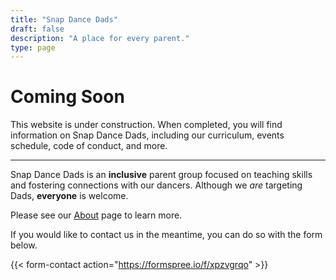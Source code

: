 ```yaml
---
title: "Snap Dance Dads"
draft: false
description: "A place for every parent."
type: page
---
```


# Coming Soon

This website is under construction. When completed, you will find information on Snap Dance Dads, including our curriculum, events schedule, code of conduct, and more.

---

Snap Dance Dads is an **inclusive** parent group focused on teaching skills and fostering connections with our dancers. Although we _are_ targeting Dads, **everyone** is welcome.

Please see our [About](/about/) page to learn more.

If you would like to contact us in the meantime, you can do so with the form below.

{{< form-contact action="https://formspree.io/f/xpzvgrqo" >}}
